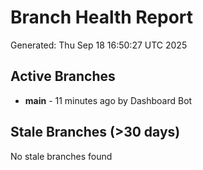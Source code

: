 # Branch Health Report
Generated: Thu Sep 18 16:50:27 UTC 2025

## Active Branches
- **main** - 11 minutes ago by Dashboard Bot

## Stale Branches (>30 days)
No stale branches found
